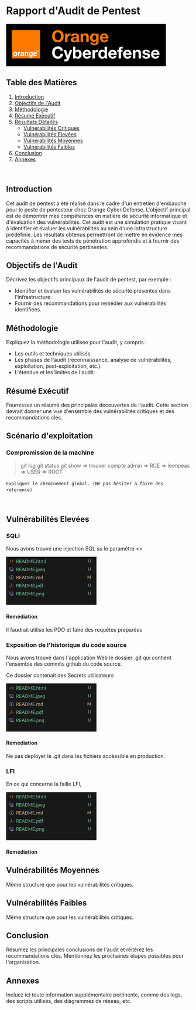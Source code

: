# Rapport d'Audit de Pentest
![Alt text](img/logo.png "logo OCD")

## Table des Matières

1. [Introduction](#introduction)
2. [Objectifs de l'Audit](#objectifs-de-laudit)
3. [Méthodologie](#méthodologie)
4. [Résumé Exécutif](#résumé-exécutif)
5. [Résultats Détailés](#résultats-détaillés)
    - [Vulnérabilités Critiques](#vulnérabilités-critiques)
    - [Vulnérabilités Elevées](#vulnérabilités-élevées)
    - [Vulnérabilités Moyennes](#vulnérabilités-moyennes)
    - [Vulnérabilités Faibles](#vulnérabilités-faibles)
6. [Conclusion](#conclusion)
7. [Annexes](#annexes)

<div style="page-break-after: always; visibility: hidden"> 
\pagebreak 
</div>

## Introduction

Cet audit de pentest a été réalisé dans le cadre d'un entretien d'embauche pour le poste de pentesteur chez Orange Cyber Defense. L'objectif principal est de démontrer mes compétences en matière de sécurité informatique et d'évaluation des vulnérabilités. Cet audit est une simulation pratique visant à identifier et évaluer les vulnérabilités au sein d'une infrastructure prédéfinie. Les résultats obtenus permettront de mettre en évidence mes capacités à mener des tests de pénétration approfondis et à fournir des recommandations de sécurité pertinentes.

## Objectifs de l'Audit

Décrivez les objectifs principaux de l'audit de pentest, par exemple :

- Identifier et évaluer les vulnérabilités de sécurité présentes dans l'infrastructure.
- Fournir des recommandations pour remédier aux vulnérabilités identifiées.

## Méthodologie

Expliquez la méthodologie utilisée pour l'audit, y compris :

- Les outils et techniques utilisés.
- Les phases de l'audit (reconnaissance, analyse de vulnérabilités, exploitation, post-exploitation, etc.).
- L'étendue et les limites de l'audit.

## Résumé Exécutif

Fournissez un résumé des principales découvertes de l'audit. Cette section devrait donner une vue d'ensemble des vulnérabilités critiques et des recommandations clés.

## Scénario d'exploitation

### Compromission de la machine <IP>

>git log git status git show ⇒ trouver compte admin ⇒ RCE ⇒ leenpeas ⇒ USER ⇒ ROOT

`Expliquer le cheminement global. (Ne pas hésiter a faire des réference)`

<div style="page-break-after: always; visibility: hidden"> 
\pagebreak 
</div>

## Vulnérabilités Elevées

### SQLI

Nous avons trouvé une injection SQL su le paramêtre <>


![Alt text](img/2024-06-05_19-23.png "Champ SQLI + injection")

#### Remédiation 

Il faudrait utilisé les PDO et faire des requêtes preparées

### Exposition de l'historique du code source

Nous avons trouvé dans l'application Web le dossier .git qui contient l'ensemble des commits github du code source.

Ce dossier contenait des Secrets utilisateurs

![Alt text](img/2024-06-05_19-23.png "Screen des secret")

#### Remédiation 

Ne pas deployer le .git dans les fichiers accèssible en production.

### LFI

En ce qui concerne la faille LFI,

![Alt text](img/2024-06-05_19-23.png "Preuve LFI")

#### Remédiation 


## Vulnérabilités Moyennes


Même structure que pour les vulnérabilités critiques.

## Vulnérabilités Faibles

Même structure que pour les vulnérabilités critiques.

## Conclusion

Résumez les principales conclusions de l'audit et réitérez les recommandations clés. Mentionnez les prochaines étapes possibles pour l'organisation.

## Annexes

Incluez ici toute information supplémentaire pertinente, comme des logs, des scripts utilisés, des diagrammes de réseau, etc.

